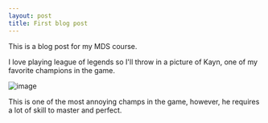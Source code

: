 ```yaml
---
layout: post
title: First blog post
---
```


This is a blog post for my MDS course.

I love playing league of legends so I'll throw in a picture of Kayn, one of my favorite champions in the game.

![image](https://vignette.wikia.nocookie.net/leagueoflegends/images/7/7d/Kayn_OriginalCentered.jpg/revision/latest/scale-to-width-down/1215?cb=20180414184150)

This is one of the most annoying champs in the game, however, he requires a lot of skill to master and perfect.